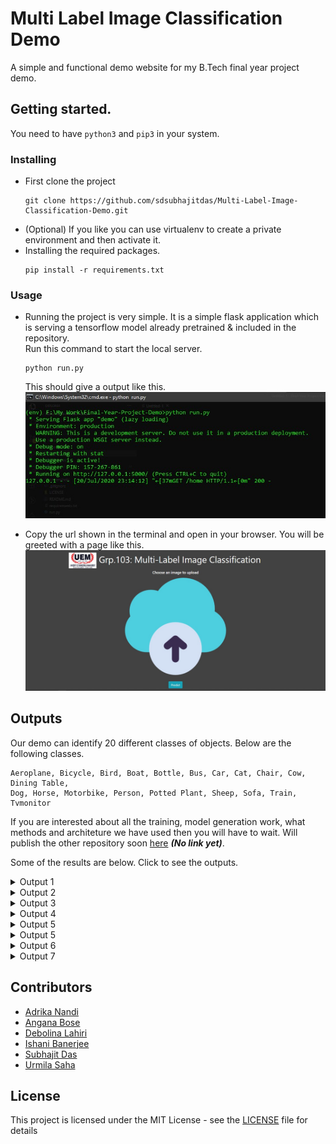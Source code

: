 # Multi Label Image Classification Demo
A simple and functional demo website for my B.Tech final year project demo.

## Getting started.
You need to have `python3` and `pip3` in your system.

### Installing
- First clone the project
  ```
  git clone https://github.com/sdsubhajitdas/Multi-Label-Image-Classification-Demo.git
  ```
- (Optional) If you like you can use virtualenv to create a private environment and then activate it.
- Installing the required packages.
  ```
  pip install -r requirements.txt
  ```
### Usage
- Running the project is very simple. It is a simple flask application which is serving a tensorflow model already pretrained & included in the repository. <br>
  Run this command to start the local server.
  ```
  python run.py
  ```
  This should give a output like this.<br>
  ![Terminal Output](screenshots/1.jpg)

- Copy the url shown in the terminal and open in your browser. You will be greeted with a page like this.
  ![Homepage](screenshots/2.jpg)

## Outputs
Our demo can identify 20 different classes of objects. Below are the following classes.
```
Aeroplane, Bicycle, Bird, Boat, Bottle, Bus, Car, Cat, Chair, Cow, Dining Table,
Dog, Horse, Motorbike, Person, Potted Plant, Sheep, Sofa, Train, Tvmonitor
```
If you are interested about all the training, model generation work, what methods and architeture we have used then you will have to wait. Will publish the other repository soon [here](#) ***(No link yet)***.

Some of the results are below. Click to see the outputs.<br>

<details><summary>Output 1</summary>
<p>

![Output 1](screenshots/3.jpg)

</p>
</details>

<details><summary>Output 2</summary>
<p>

![Output 1](screenshots/4.jpg)

</p>
</details>

<details><summary>Output 3</summary>
<p>

![Output 1](screenshots/5.jpg)

</p>
</details>

<details><summary>Output 4</summary>
<p>

![Output 1](screenshots/6.jpg)

</p>
</details>

<details><summary>Output 5</summary>
<p>

![Output 1](screenshots/7.jpg)

</p>
</details>

<details><summary>Output 5</summary>
<p>

![Output 1](screenshots/7.jpg)

</p>
</details>

<details><summary>Output 6</summary>
<p>

![Output 1](screenshots/8.jpg)

</p>
</details>

<details><summary>Output 7</summary>
<p>

![Output 1](screenshots/9.jpg)

</p>
</details>

## Contributors

- [Adrika Nandi](https://www.linkedin.com/in/adrika-nandi-91961015b/)
- [Angana Bose](https://www.linkedin.com/in/angana-bose-4b0a10143/)
- [Debolina Lahiri](https://www.facebook.com/debolina.lahiri.73)
- [Ishani Banerjee](https://www.facebook.com/rimi.banerjee.54390)
- [Subhajit Das](https://sdsubhajitdas.github.io/)
- [Urmila Saha](https://www.facebook.com/urmila.saha.790)

## License
This project is licensed under the MIT License - see the [LICENSE](LICENSE) file for details
